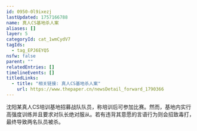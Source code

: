 ```yaml
---
id: 0950-0l9ixezj
lastUpdated: 1757166788
name: 真人CS基地杀人案
aliases: []
layer: 5
categoryId: cat_1wmCydV7
tagIds:
  - tag_EPJ6EYQ5
nsfw: false
parent: ""
relatedEntries: []
timelineEvents: []
titledLinks:
  - title: "相关链接: 真人CS基地杀人案"
    url: https://www.thepaper.cn/newsDetail_forward_1790366
---
```


沈阳某真人CS培训基地招募战队队员，称培训后可参加比赛。然而，基地内实行高强度训练并且要求对队长绝对服从。若有违背其意愿的言语行为则会招致毒打，最终导致两名队员被杀。